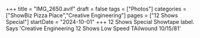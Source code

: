 +++
title = "IMG_2650.avif"
draft = false
tags = ["Photos"]
categories = ["ShowBiz Pizza Place","Creative Engineering"]
pages = ["12 Shows Special"]
startDate = "2024-10-01"
+++
12 Shows Special Showtape label. Says 'Creative Engineering 12 Shows Low Speed TAilwound 10/15/81'
